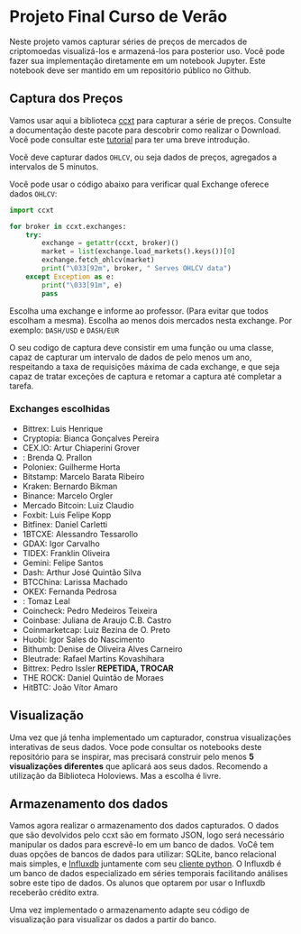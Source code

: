 # Projeto Final Curso de Verão

Neste projeto vamos capturar séries de preços de mercados de criptomoedas visualizá-los e armazená-los  para posterior uso.
Você pode fazer sua implementação diretamente em um notebook Jupyter. Este notebook deve ser mantido em um repositório público  no Github.

## Captura dos Preços
Vamos usar aqui a biblioteca [ccxt](https://github.com/ccxt/ccxt) para capturar a série de preços. Consulte a documentação deste pacote para descobrir como realizar o Download. Você pode consultar este [tutorial](https://github.com/fccoelho/crypto_algo_trading/blob/master/CCXT%20tutorial.ipynb) para ter uma breve introdução.

Você deve capturar dados `OHLCV`, ou seja dados de preços, agregados a intervalos de 5 minutos.

Você pode usar o código abaixo para verificar qual Exchange oferece dados `OHLCV`:

```python
import ccxt

for broker in ccxt.exchanges:
    try:
        exchange = getattr(ccxt, broker)()
        market = list(exchange.load_markets().keys())[0]
        exchange.fetch_ohlcv(market)
        print("\033[92m", broker, " Serves OHLCV data")
    except Exception as e:
        print("\033[91m", e)
        pass

```

Escolha uma exchange e informe ao professor. (Para evitar que todos escolham a mesma). Escolha ao menos dois mercados nesta exchange. Por exemplo: `DASH/USD` e `DASH/EUR`

O seu codigo de captura deve consistir em uma função ou uma classe, capaz de capturar um intervalo de dados de pelo menos um ano, respeitando a taxa de requisições máxima de cada exchange, e que seja capaz de tratar exceções de captura e retomar a captura até completar a tarefa.

### Exchanges escolhidas
- Bittrex: Luis Henrique
- Cryptopia: Bianca Gonçalves Pereira
- CEX.IO: Artur Chiaperini Grover
- : Brenda Q. Prallon
- Poloniex: Guilherme Horta
- Bitstamp: Marcelo Barata Ribeiro
- Kraken: Bernardo Bikman
- Binance: Marcelo Orgler
- Mercado Bitcoin: Luiz Claudio
- Foxbit: Luis Felipe Kopp
- Bitfinex: Daniel Carletti
- 1BTCXE: Alessandro Tessarollo
- GDAX: Igor Carvalho
- TIDEX: Franklin Oliveira
- Gemini: Felipe Santos
- Dash: Arthur José Quintão Silva
- BTCChina: Larissa Machado
- OKEX: Fernanda Pedrosa
- : Tomaz Leal
- Coincheck: Pedro Medeiros Teixeira
- Coinbase: Juliana de Araujo C.B. Castro
- Coinmarketcap: Luiz Bezina de O. Preto
- Huobi: Igor Sales do Nascimento
- Bithumb: Denise de Oliveira Alves Carneiro
- Bleutrade: Rafael Martins Kovashihara
- Bittrex: Pedro Issler **REPETIDA, TROCAR**
- THE ROCK: Daniel Quintão de Moraes
- HitBTC: João Vítor Amaro

## Visualização
Uma vez que já tenha implementado um capturador, construa visualizações interativas de seus dados. Voce pode consultar os notebooks deste repositório para se inspirar, mas precisará construir pelo menos **5 visualizações diferentes** que aplicará aos seus dados. Recomendo a utilização da Biblioteca Holoviews. Mas a escolha é livre.

## Armazenamento dos dados
Vamos agora realizar o armazenamento dos dados capturados. O dados que são devolvidos pelo ccxt são em formato JSON, logo será necessário manipular os dados para escrevê-lo em um banco de dados. VoCê tem duas opções de bancos de dados para utilizar: SQLite, banco relacional mais simples, e [Influxdb](https://www.influxdata.com/time-series-platform/influxdb/) juntamente com seu [cliente python](https://influxdb-python.readthedocs.io/en/latest/include-readme.html). O Influxdb é um banco de dados especializado em séries temporais facilitando análises sobre este tipo de dados. Os alunos que optarem por usar o Influxdb receberão crédito extra.

Uma vez implementado o armazenamento adapte seu código de visualização para visualizar os dados a partir do banco.
